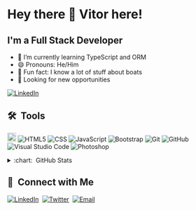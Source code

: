 <h1 align: "center"> Hey there 👋 Vitor here!</h1>

## I'm a Full Stack Developer 
- 🌱 I’m currently learning TypeScript and ORM
- 😄 Pronouns: He/Him
- 🚢 Fun fact: I know a lot of stuff about boats
- 👔 Looking for new opportunities

<a  href="https://www.linkedin.com/in/vitoremanuellourenco/"><img  alt="LinkedIn"  src="https://img.shields.io/badge/LinkedIn-connect-blue"></a>

<h2>🛠 &nbsp;Tools</h2>

<img height="20" alt="React" src="https://img.shields.io/badge/react-%2320232a.svg?&style=for-the-badge&logo=react&logoColor=%2361DAFB"/>&nbsp;![HTML5](https://img.shields.io/badge/-HTML5-333333?style=flat&logo=HTML5)&nbsp;![CSS](https://img.shields.io/badge/-CSS-333333?style=flat&logo=CSS3&logoColor=1572B6)&nbsp;![JavaScript](https://img.shields.io/badge/-JavaScript-333333?style=flat&logo=javascript)&nbsp;![Bootstrap](https://img.shields.io/badge/-Bootstrap-333333?style=flat&logo=bootstrap&logoColor=563D7C)
![Git](https://img.shields.io/badge/-Git-333333?style=flat&logo=git)&nbsp;![GitHub](https://img.shields.io/badge/-GitHub-333333?style=flat&logo=github)
![Visual Studio Code](https://img.shields.io/badge/-Visual%20Studio%20Code-333333?style=flat&logo=visual-studio-code&logoColor=007ACC)
![Photoshop](https://img.shields.io/badge/-Photoshop-333333?style=flat&logo=adobe-photoshop)

<details>
  <summary> :chart: &nbsp;GitHub Stats </summary>
  <img  height="180em"  src="https://github-readme-stats.vercel.app/api?username=vitorelourenco&theme=buefy&show_icons=true">
  <img  height="180em"  src="https://github-readme-stats.vercel.app/api/top-langs/?username=vitorelourenco&theme=buefy&layout=compact">
</details>
  

<h2>🤝&nbsp; Connect with Me</h2>

<a  href="https://www.linkedin.com/in/vitoremanuellourenco/"><img  alt="LinkedIn"  src="https://img.shields.io/badge/LinkedIn-connect-blue"></a>&nbsp;&nbsp;<a  href="https://twitter.com/vitorel"><img  alt="Twitter"  src="https://img.shields.io/twitter/follow/vitorel?style=social"></a>&nbsp;&nbsp;<a  href="mailto:vitor.registros@lourencos.net"><img  alt="Email"  src="https://img.shields.io/badge/email-connect-red"></a>

